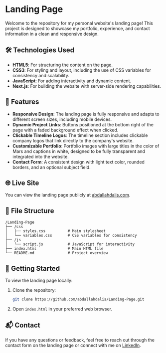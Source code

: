 # Landing Page

Welcome to the repository for my personal website's landing page! This project is designed to showcase my portfolio, experience, and contact information in a clean and responsive design.

## 🛠️ Technologies Used

- **HTML5**: For structuring the content on the page.
- **CSS3**: For styling and layout, including the use of CSS variables for consistency and scalability.
- **JavaScript**: For adding interactivity and dynamic content.
- **Next.js**: For building the website with server-side rendering capabilities.

## 🚀 Features

- **Responsive Design**: The landing page is fully responsive and adapts to different screen sizes, including mobile devices.
- **Dynamic Project Links**: Buttons positioned at the bottom right of the page with a faded background effect when clicked.
- **Clickable Timeline Logos**: The timeline section includes clickable company logos that link directly to the company's website.
- **Customizable Portfolio**: Portfolio images with large titles in the color of Mars and captions in white, designed to be fully transparent and integrated into the website.
- **Contact Form**: A consistent design with light text color, rounded borders, and an optional subject field.

## 🌐 Live Site

You can view the landing page publicly at [abdallahdalis.com](https://abdallahdalis.com).

## 📁 File Structure

```
/Landing-Page
├── /css
│   ├── styles.css          # Main stylesheet
│   └── variables.css       # CSS variables for consistency
├── /js
│   └── script.js           # JavaScript for interactivity
├── index.html              # Main HTML file
└── README.md               # Project overview
```

## 🌟 Getting Started

To view the landing page locally:

1. Clone the repository:
   ```bash
   git clone https://github.com/abdallahdalis/Landing-Page.git
   ```

2. Open `index.html` in your preferred web browser.

## 📬 Contact

If you have any questions or feedback, feel free to reach out through the contact form on the landing page or connect with me on [LinkedIn](https://www.linkedin.com/in/abdallahdalis).
